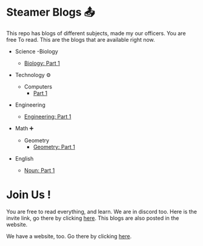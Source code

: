 # Steamer Blogs 📤

This repo has blogs of different subjects, made my our officers. You are free To read. This are the blogs that are available right now.

- Science
  -Biology
    - [Biology: Part 1](https://github.com/STEAMer-Academy/Steamer-Blogs/blob/main/Biology/Part%201/BIOLOGY.md)

 
- Technology ⚙️
  - Computers
    - [Part 1](https://github.com/STEAMer-Academy/Steamer-Blogs/blob/main/Technology/Part%201/Part%201.md)


- Engineering
  - [Engineering: Part 1](https://github.com/STEAMer-Academy/Steamer-Blogs/blob/main/Engineering/Part%201/Engineering%20Blog%20Part.%201.md)


- Math ➕
  - Geometry
    - [Geometry: Part 1](https://github.com/STEAMer-Academy/Steamer-Blogs/blob/main/Geometry/Part%201/GEOMETRY.md)


- English
  - [Noun: Part 1](https://github.com/STEAMer-Academy/Steamer-Blogs/blob/main/English/Part%201/Noun-1.md)


# Join Us !

You are free to read everything, and learn. We are in discord too. Here is the invite link, go there by clicking [here](https://discord.gg/HNhjQAfq9U). This blogs are also posted in the website. 

We have a website, too. Go there by clicking [here](https://steamer.wordpress.com).


